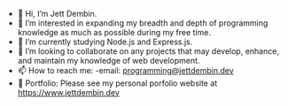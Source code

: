- 👋 Hi, I’m Jett Dembin.
- 👀 I’m interested in expanding my breadth and depth of programming knowledge as much as possible during my free time.
- 🌱 I’m currently studying Node.js and Express.js.
- 💞️ I’m looking to collaborate on any projects that may develop, enhance, and maintain my knowledge of web development.
- 📫 How to reach me: 
      -email: programming@jettdembin.dev
- 🙌 Portfolio:
      Please see my personal porfolio website at https://www.jettdembin.dev      


<!---
jettdembin/jettdembin is a ✨ special ✨ repository because its `README.md` (this file) appears on your GitHub profile.
You can click the Preview link to take a look at your changes.
--->
